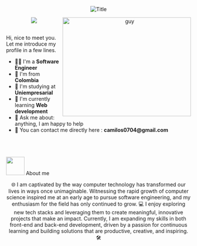 <div align = "center">
  <img src="https://readme-typing-svg.herokuapp.com?font=Architects+Daughter&color=%2338C2FF&size=50&center=true&vCenter=true&height=60&width=999&lines=Heyyy!+I'm+Yosed+Camilo+Sanchez+%3C3;Code,+Coffee+and+Continuous+Improvement;I'm+a+Software+Engineer;Welcome+to+my+profile!" alt="Title"></img>
</div>
<p  align="center">
<img src="https://user-images.githubusercontent.com/73097560/115834477-dbab4500-a447-11eb-908a-139a6edaec5c.gif">             
    <img align="right" height="270px" alt="guy" width="350" src="https://i.pinimg.com/originals/e4/26/70/e426702edf874b181aced1e2fa5c6cde.gif" /> </a>
<br>
<br>
<div>
  <p width="45%">
  Hi, nice to meet you. Let me introduce my profile in a few lines.
    <ul>
      <li>👨‍🔧 I'm a <b>Software Engineer</b></li>
      <li>📍 I'm from <b>Colombia</b></li>
      <li>🏢 I'm studying at <b>Uniempresarial</b></li>
      <li>🌱 I'm currently learning <b>Web development</b></li>
      <li>💬 Ask me about: anything, I am happy to help</li>
      <li>📮 You can contact me directly here : <b>camilos0704@gmail.com</b>
    </ul>
  </p>
</div>
<br>
<br>
<br>
<picture><img src = "https://github.com/7oSkaaa/7oSkaaa/blob/main/Images/about_me.gif?raw=true" width = 50px></picture> About me
<p align = "center">
🌐 I am captivated by the way computer technology has transformed our lives in ways once unimaginable.
Witnessing the rapid growth of computer science inspired me at an early age to pursue software engineering, and my enthusiasm for the field has only continued to grow. 💻
I enjoy exploring new tech stacks and leveraging them to create meaningful, innovative projects that make an impact.
Currently, I am expanding my skills in both front-end and back-end development, driven by a passion for continuous learning and building solutions that are productive, creative, and inspiring. 🛠️
</p>
<!--
**Camilo-Sanchez144/Camilo-Sanchez144** is a ✨ _special_ ✨ repository because its `README.md` (this file) appears on your GitHub profile.

Here are some ideas to get you started:

- 🔭 I’m currently working on ...
- 🌱 I’m currently learning ...
- 👯 I’m looking to collaborate on ...
- 🤔 I’m looking for help with ...
- 💬 Ask me about ...
- 📫 How to reach me: ...
- 😄 Pronouns: ...
- ⚡ Fun fact: ...
-->
